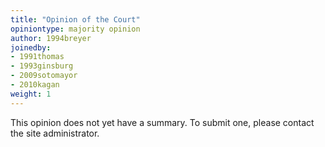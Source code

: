 ```yaml
---
title: "Opinion of the Court"
opiniontype: majority opinion
author: 1994breyer
joinedby:
- 1991thomas
- 1993ginsburg
- 2009sotomayor
- 2010kagan
weight: 1
---
```

This opinion does not yet have a summary. To submit one, please contact the site administrator.